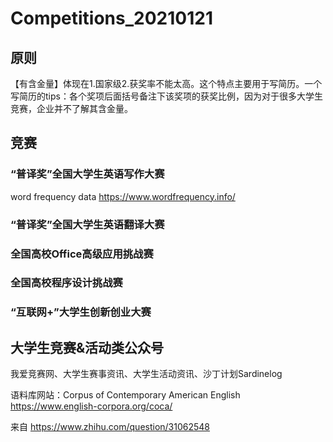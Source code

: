# Competitions_20210121


## 原则
【有含金量】体现在1.国家级2.获奖率不能太高。这个特点主要用于写简历。一个写简历的tips：各个奖项后面括号备注下该奖项的获奖比例，因为对于很多大学生竞赛，企业并不了解其含金量。

## 竞赛

### “普译奖”全国大学生英语写作大赛

 word frequency data https://www.wordfrequency.info/

### “普译奖”全国大学生英语翻译大赛

### 全国高校Office高级应用挑战赛

### 全国高校程序设计挑战赛

### “互联网+”大学生创新创业大赛

## 大学生竞赛&活动类公众号

我爱竞赛网、大学生赛事资讯、大学生活动资讯、沙丁计划Sardinelog



语料库网站：Corpus of Contemporary American English https://www.english-corpora.org/coca/

来自 <https://www.zhihu.com/question/31062548> 

